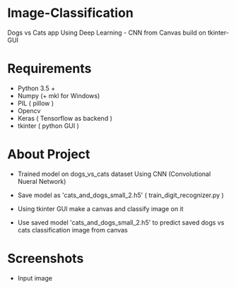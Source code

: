 # Image-Classification
Dogs vs Cats app Using Deep Learning - CNN from Canvas build on tkinter- GUI

# Requirements

* Python 3.5 +
* Numpy (+ mkl for Windows)
* PIL ( pillow )
* Opencv
* Keras ( Tensorflow as backend )
* tkinter ( python GUI )

# About Project
* Trained model on dogs_vs_cats dataset Using CNN (Convolutional Nueral Network)

* Save model as 'cats_and_dogs_small_2.h5' ( train_digit_recognizer.py )

* Using tkinter GUI make a canvas and classify image on it

* Use saved model 'cats_and_dogs_small_2.h5' to predict saved dogs vs cats classification image from canvas

# Screenshots

* Input image
